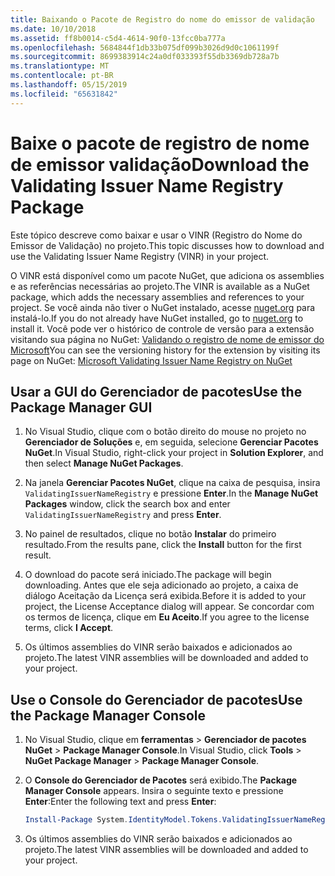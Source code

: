 ```yaml
---
title: Baixando o Pacote de Registro do nome do emissor de validação
ms.date: 10/10/2018
ms.assetid: ff8b0014-c5d4-4614-90f0-13fcc0ba777a
ms.openlocfilehash: 5684844f1db33b075df099b3026d9d0c1061199f
ms.sourcegitcommit: 8699383914c24a0df033393f55db3369db728a7b
ms.translationtype: MT
ms.contentlocale: pt-BR
ms.lasthandoff: 05/15/2019
ms.locfileid: "65631842"
---
```

# <a name="download-the-validating-issuer-name-registry-package"></a><span data-ttu-id="9d65f-102">Baixe o pacote de registro de nome de emissor validação</span><span class="sxs-lookup"><span data-stu-id="9d65f-102">Download the Validating Issuer Name Registry Package</span></span>

<span data-ttu-id="9d65f-103">Este tópico descreve como baixar e usar o VINR (Registro do Nome do Emissor de Validação) no projeto.</span><span class="sxs-lookup"><span data-stu-id="9d65f-103">This topic discusses how to download and use the Validating Issuer Name Registry (VINR) in your project.</span></span>

<span data-ttu-id="9d65f-104">O VINR está disponível como um pacote NuGet, que adiciona os assemblies e as referências necessárias ao projeto.</span><span class="sxs-lookup"><span data-stu-id="9d65f-104">The VINR is available as a NuGet package, which adds the necessary assemblies and references to your project.</span></span> <span data-ttu-id="9d65f-105">Se você ainda não tiver o NuGet instalado, acesse [nuget.org](https://nuget.org) para instalá-lo.</span><span class="sxs-lookup"><span data-stu-id="9d65f-105">If you do not already have NuGet installed, go to [nuget.org](https://nuget.org) to install it.</span></span> <span data-ttu-id="9d65f-106">Você pode ver o histórico de controle de versão para a extensão visitando sua página no NuGet: [Validando o registro de nome de emissor do Microsoft](https://nuget.org/packages/System.IdentityModel.Tokens.ValidatingIssuerNameRegistry/)</span><span class="sxs-lookup"><span data-stu-id="9d65f-106">You can see the versioning history for the extension by visiting its page on NuGet: [Microsoft Validating Issuer Name Registry on NuGet](https://nuget.org/packages/System.IdentityModel.Tokens.ValidatingIssuerNameRegistry/)</span></span>

## <a name="use-the-package-manager-gui"></a><span data-ttu-id="9d65f-107">Usar a GUI do Gerenciador de pacotes</span><span class="sxs-lookup"><span data-stu-id="9d65f-107">Use the Package Manager GUI</span></span>

1. <span data-ttu-id="9d65f-108">No Visual Studio, clique com o botão direito do mouse no projeto no **Gerenciador de Soluções** e, em seguida, selecione **Gerenciar Pacotes NuGet**.</span><span class="sxs-lookup"><span data-stu-id="9d65f-108">In Visual Studio, right-click your project in **Solution Explorer**, and then select **Manage NuGet Packages**.</span></span>

2. <span data-ttu-id="9d65f-109">Na janela **Gerenciar Pacotes NuGet**, clique na caixa de pesquisa, insira `ValidatingIssuerNameRegistry` e pressione **Enter**.</span><span class="sxs-lookup"><span data-stu-id="9d65f-109">In the **Manage NuGet Packages** window, click the search box and enter `ValidatingIssuerNameRegistry` and press **Enter**.</span></span>

3. <span data-ttu-id="9d65f-110">No painel de resultados, clique no botão **Instalar** do primeiro resultado.</span><span class="sxs-lookup"><span data-stu-id="9d65f-110">From the results pane, click the **Install** button for the first result.</span></span>

4. <span data-ttu-id="9d65f-111">O download do pacote será iniciado.</span><span class="sxs-lookup"><span data-stu-id="9d65f-111">The package will begin downloading.</span></span> <span data-ttu-id="9d65f-112">Antes que ele seja adicionado ao projeto, a caixa de diálogo Aceitação da Licença será exibida.</span><span class="sxs-lookup"><span data-stu-id="9d65f-112">Before it is added to your project, the License Acceptance dialog will appear.</span></span> <span data-ttu-id="9d65f-113">Se concordar com os termos de licença, clique em **Eu Aceito**.</span><span class="sxs-lookup"><span data-stu-id="9d65f-113">If you agree to the license terms, click **I Accept**.</span></span>

5. <span data-ttu-id="9d65f-114">Os últimos assemblies do VINR serão baixados e adicionados ao projeto.</span><span class="sxs-lookup"><span data-stu-id="9d65f-114">The latest VINR assemblies will be downloaded and added to your project.</span></span>

## <a name="use-the-package-manager-console"></a><span data-ttu-id="9d65f-115">Use o Console do Gerenciador de pacotes</span><span class="sxs-lookup"><span data-stu-id="9d65f-115">Use the Package Manager Console</span></span>

1. <span data-ttu-id="9d65f-116">No Visual Studio, clique em **ferramentas** > **Gerenciador de pacotes NuGet** > **Package Manager Console**.</span><span class="sxs-lookup"><span data-stu-id="9d65f-116">In Visual Studio, click **Tools** > **NuGet Package Manager** > **Package Manager Console**.</span></span>

2. <span data-ttu-id="9d65f-117">O **Console do Gerenciador de Pacotes** será exibido.</span><span class="sxs-lookup"><span data-stu-id="9d65f-117">The **Package Manager Console** appears.</span></span> <span data-ttu-id="9d65f-118">Insira o seguinte texto e pressione **Enter**:</span><span class="sxs-lookup"><span data-stu-id="9d65f-118">Enter the following text and press **Enter**:</span></span>

    ```powershell
    Install-Package System.IdentityModel.Tokens.ValidatingIssuerNameRegistry
    ```

3. <span data-ttu-id="9d65f-119">Os últimos assemblies do VINR serão baixados e adicionados ao projeto.</span><span class="sxs-lookup"><span data-stu-id="9d65f-119">The latest VINR assemblies will be downloaded and added to your project.</span></span>
